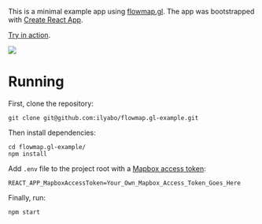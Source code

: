 This is a minimal example app using [flowmap.gl](https://github.com/teralytics/flowmap.gl).
The app was bootstrapped with [Create React App](https://github.com/facebook/create-react-app).

[Try in action](https://jh-gis.github.io/flowmap.gl-example/).

[![](https://user-images.githubusercontent.com/351828/47097114-fd049800-d230-11e8-9e59-0e4602cac720.png)](http://jh-gis.github.io/flowmap.gl-example)

# Running
First, clone the repository:

    git clone git@github.com:ilyabo/flowmap.gl-example.git

Then install dependencies:

    cd flowmap.gl-example/
    npm install


Add `.env` file to the project root with a [Mapbox access token](https://www.mapbox.com/help/define-access-token/):

    REACT_APP_MapboxAccessToken=Your_Own_Mapbox_Access_Token_Goes_Here

Finally, run:

    npm start

